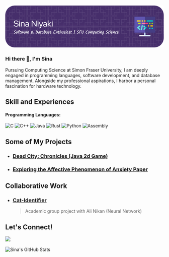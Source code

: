 ![Software & Database Enthusiast | SFU Computing Science](https://github.com/Sinaniyaki/sinaniyaki/blob/main/github-header-image.png)

### Hi there 👋, I'm Sina
Pursuing Computing Science at Simon Fraser University, I am deeply engaged in programming languages, software development, and database management. Alongside my professional aspirations, I harbor a personal fascination for hardware technology.

## Skill and Experiences
#### Programming Languages:
![C](https://img.shields.io/badge/C-00599C?style=for-the-badge&logo=c&logoColor=white)
![C++](https://img.shields.io/badge/C++-00599C?style=for-the-badge&logo=c%2B%2B&logoColor=white)
![Java](https://img.shields.io/badge/Java-ED8B00?style=for-the-badge&logo=java&logoColor=white)
![Rust](https://img.shields.io/badge/Rust-000000?style=for-the-badge&logo=rust&logoColor=white)
![Python](https://img.shields.io/badge/Python-3776AB?style=for-the-badge&logo=python&logoColor=white)
![Assembly](https://img.shields.io/badge/Assembly-007AAC?style=for-the-badge&logo=assemblyscript&logoColor=white)

## Some of My Projects

- ### [Dead City: Chronicles (Java 2d Game)](https://github.com/Sinaniyaki/Java-2d-game)
- ### [Exploring the Affective Phenomenon of Anxiety Paper](https://github.com/Sinaniyaki/Research-Paper)
  <!--![Project Image](link-to-project-image)-->

<!--
- ### [Another Project](link-to-your-project)
  ![Project Image](link-to-project-image)
  > Another short description.
-->
## Collaborative Work

- ### [Cat-Identifier](https://github.com/alinikan/Cat-Identifier)
  > Academic group project with Ali Nikan (Neural Network)

## Let's Connect!

[<img src="https://img.shields.io/badge/linkedin-%230077B5.svg?&style=for-the-badge&logo=linkedin&logoColor=white" />](https://www.linkedin.com/in/sinamniyaki/)

![Sina's GitHub Stats](https://github-readme-stats.vercel.app/api?username=Sinaniyaki&show_icons=true&theme=midnight-purple)
